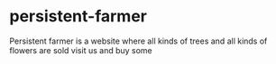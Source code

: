 # persistent-farmer
Persistent farmer is a website where all kinds of trees and all kinds of flowers are sold visit us and buy some
